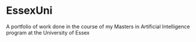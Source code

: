 # EssexUni
A portfolio of work done in the course of my Masters in Artificial Intelligence program at the University of Essex
